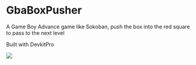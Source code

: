 # GbaBoxPusher
A Game Boy Advance game like Sokoban, push the box into the red square to pass to the next level

Built with DevkitPro

![](https://media.giphy.com/media/hTKsJogXKVHE5hfd1G/giphy.gif)
